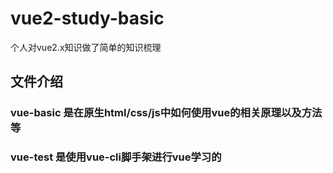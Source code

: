 # vue2-study-basic
  个人对vue2.x知识做了简单的知识梳理
## 文件介绍
  ### vue-basic 是在原生html/css/js中如何使用vue的相关原理以及方法等
  ### vue-test 是使用vue-cli脚手架进行vue学习的
